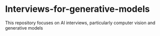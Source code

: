 # Interviews-for-generative-models
This repository focuses on AI interviews, particularly computer vision and generative models
